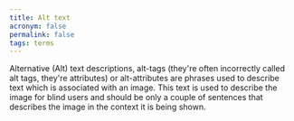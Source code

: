 ```yaml
---
title: Alt text
acronym: false
permalink: false
tags: terms
---
```

Alternative (Alt) text descriptions, alt-tags (they're often incorrectly called alt tags, they're attributes) or alt-attributes are phrases used to describe text which is associated with an image. This text is used to describe the image for blind users and should be only a couple of sentences that describes the image in the context it is being shown.